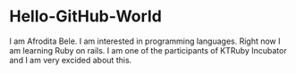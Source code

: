 # Hello-GitHub-World
I am Afrodita Bele.
I am interested in programming languages.
Right now I am learning Ruby on rails.
I am one of the participants of KTRuby Incubator and I am very excided about this.
